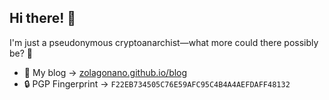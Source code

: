 ## Hi there! :wave:

I'm just a pseudonymous cryptoanarchist—what more could there possibly be? :crocodile: ‌

- :page_with_curl: My blog -> [zolagonano.github.io/blog](https://zolagonano.github.io/blog) 
- :lock: PGP Fingerprint -> `F22EB734505C76E59AFC95C4B4A4AEFDAFF48132`
